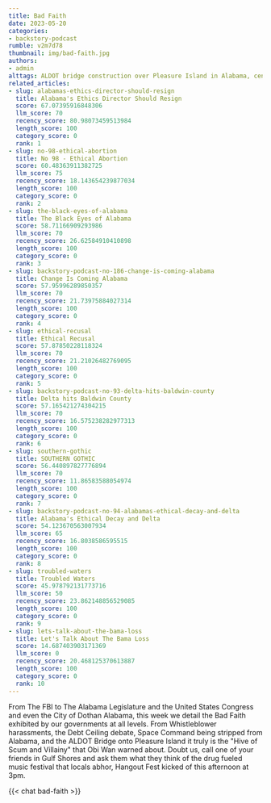 ```yaml
---
title: Bad Faith
date: 2023-05-20
categories:
- backstory-podcast
rumble: v2m7d78
thumbnail: img/bad-faith.jpg
authors:
- admin
alttags: ALDOT bridge construction over Pleasure Island in Alabama, central to a dispute detailed in this Bad Faith podcast episode
related_articles:
- slug: alabamas-ethics-director-should-resign
  title: Alabama's Ethics Director Should Resign
  score: 67.07395916848306
  llm_score: 70
  recency_score: 80.98073459513984
  length_score: 100
  category_score: 0
  rank: 1
- slug: no-98-ethical-abortion
  title: No 98 - Ethical Abortion
  score: 60.48363911382725
  llm_score: 75
  recency_score: 18.143654239877034
  length_score: 100
  category_score: 0
  rank: 2
- slug: the-black-eyes-of-alabama
  title: The Black Eyes of Alabama
  score: 58.71166909293986
  llm_score: 70
  recency_score: 26.62584910410898
  length_score: 100
  category_score: 0
  rank: 3
- slug: backstory-podcast-no-186-change-is-coming-alabama
  title: Change Is Coming Alabama
  score: 57.95996289850357
  llm_score: 70
  recency_score: 21.73975884027314
  length_score: 100
  category_score: 0
  rank: 4
- slug: ethical-recusal
  title: Ethical Recusal
  score: 57.87850228118324
  llm_score: 70
  recency_score: 21.21026482769095
  length_score: 100
  category_score: 0
  rank: 5
- slug: backstory-podcast-no-93-delta-hits-baldwin-county
  title: Delta hits Baldwin County
  score: 57.165421274304215
  llm_score: 70
  recency_score: 16.575238282977313
  length_score: 100
  category_score: 0
  rank: 6
- slug: southern-gothic
  title: SOUTHERN GOTHIC
  score: 56.440897827776894
  llm_score: 70
  recency_score: 11.86583588054974
  length_score: 100
  category_score: 0
  rank: 7
- slug: backstory-podcast-no-94-alabamas-ethical-decay-and-delta
  title: Alabama's Ethical Decay and Delta
  score: 54.123670563007934
  llm_score: 65
  recency_score: 16.8038586595515
  length_score: 100
  category_score: 0
  rank: 8
- slug: troubled-waters
  title: Troubled Waters
  score: 45.978792131773716
  llm_score: 50
  recency_score: 23.862148856529085
  length_score: 100
  category_score: 0
  rank: 9
- slug: lets-talk-about-the-bama-loss
  title: Let's Talk About The Bama Loss
  score: 14.687403903171369
  llm_score: 0
  recency_score: 20.468125370613887
  length_score: 100
  category_score: 0
  rank: 10
---
```

From The FBI to The Alabama Legislature and the United States Congress and even the City of Dothan Alabama, this week we detail the Bad Faith exhibited by our governments at all levels. From Whistleblower harassments, the Debt Ceiling debate, Space Command being stripped from Alabama, and the ALDOT Bridge onto Pleasure Island it truly is the "Hive of Scum and Villainy" that Obi Wan warned about. Doubt us, call one of your friends in Gulf Shores and ask them what they think of the drug fueled music festival that locals abhor, Hangout Fest kicked of this afternoon at 3pm.

{{< chat bad-faith >}}